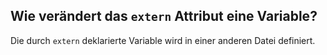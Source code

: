 Wie verändert das ``extern`` Attribut eine Variable?
---
Die durch ``extern`` deklarierte Variable wird in einer anderen Datei definiert.